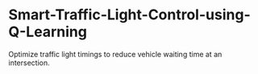 # Smart-Traffic-Light-Control-using-Q-Learning
Optimize traffic light timings to reduce vehicle waiting time at an intersection.
